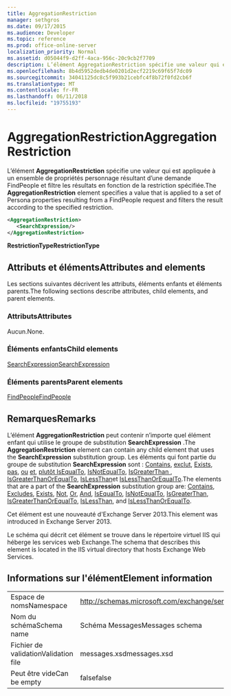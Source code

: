```yaml
---
title: AggregationRestriction
manager: sethgros
ms.date: 09/17/2015
ms.audience: Developer
ms.topic: reference
ms.prod: office-online-server
localization_priority: Normal
ms.assetid: d05044f9-d2ff-4aca-956c-20c9cb2f7709
description: L’élément AggregationRestriction spécifie une valeur qui est appliquée à un ensemble de propriétés personnage résultant d’une demande FindPeople et filtre les résultats en fonction de la restriction spécifiée.
ms.openlocfilehash: 8b4d5952dedb4de0201d2ecf2219c69f65f7dc09
ms.sourcegitcommit: 34041125dc8c5f993b21cebfc4f8b72f0fd2cb6f
ms.translationtype: MT
ms.contentlocale: fr-FR
ms.lasthandoff: 06/11/2018
ms.locfileid: "19755193"
---
```

# <a name="aggregationrestriction"></a><span data-ttu-id="f463f-103">AggregationRestriction</span><span class="sxs-lookup"><span data-stu-id="f463f-103">AggregationRestriction</span></span>

<span data-ttu-id="f463f-104">L’élément **AggregationRestriction** spécifie une valeur qui est appliquée à un ensemble de propriétés personnage résultant d’une demande FindPeople et filtre les résultats en fonction de la restriction spécifiée.</span><span class="sxs-lookup"><span data-stu-id="f463f-104">The **AggregationRestriction** element specifies a value that is applied to a set of Persona properties resulting from a FindPeople request and filters the result according to the specified restriction.</span></span> 
  
```XML
<AggregationRestriction>
   <SearchExpression/>
</AggregationRestriction>
```

 <span data-ttu-id="f463f-105">**RestrictionType**</span><span class="sxs-lookup"><span data-stu-id="f463f-105">**RestrictionType**</span></span>
## <a name="attributes-and-elements"></a><span data-ttu-id="f463f-106">Attributs et éléments</span><span class="sxs-lookup"><span data-stu-id="f463f-106">Attributes and elements</span></span>

<span data-ttu-id="f463f-107">Les sections suivantes décrivent les attributs, éléments enfants et éléments parents.</span><span class="sxs-lookup"><span data-stu-id="f463f-107">The following sections describe attributes, child elements, and parent elements.</span></span>
  
### <a name="attributes"></a><span data-ttu-id="f463f-108">Attributs</span><span class="sxs-lookup"><span data-stu-id="f463f-108">Attributes</span></span>

<span data-ttu-id="f463f-109">Aucun.</span><span class="sxs-lookup"><span data-stu-id="f463f-109">None.</span></span>
  
### <a name="child-elements"></a><span data-ttu-id="f463f-110">Éléments enfants</span><span class="sxs-lookup"><span data-stu-id="f463f-110">Child elements</span></span>

[<span data-ttu-id="f463f-111">SearchExpression</span><span class="sxs-lookup"><span data-stu-id="f463f-111">SearchExpression</span></span>](searchexpression.md)
  
### <a name="parent-elements"></a><span data-ttu-id="f463f-112">Éléments parents</span><span class="sxs-lookup"><span data-stu-id="f463f-112">Parent elements</span></span>

[<span data-ttu-id="f463f-113">FindPeople</span><span class="sxs-lookup"><span data-stu-id="f463f-113">FindPeople</span></span>](findpeople.md)
  
## <a name="remarks"></a><span data-ttu-id="f463f-114">Remarques</span><span class="sxs-lookup"><span data-stu-id="f463f-114">Remarks</span></span>

<span data-ttu-id="f463f-115">L’élément **AggregationRestriction** peut contenir n’importe quel élément enfant qui utilise le groupe de substitution **SearchExpression** .</span><span class="sxs-lookup"><span data-stu-id="f463f-115">The **AggregationRestriction** element can contain any child element that uses the **SearchExpression** substitution group.</span></span> <span data-ttu-id="f463f-116">Les éléments qui font partie du groupe de substitution **SearchExpression** sont : [Contains](contains.md), [exclut](excludes.md), [Exists](exists.md), [pas](not.md), [ou](or.md) [et](and.md), [plutôt IsEqualTo](isequalto.md), [IsNotEqualTo](isnotequalto.md), [IsGreaterThan ](isgreaterthan.md), [IsGreaterThanOrEqualTo](isgreaterthanorequalto.md), [IsLessThan](islessthan.md)et [IsLessThanOrEqualTo](islessthanorequalto.md).</span><span class="sxs-lookup"><span data-stu-id="f463f-116">The elements that are a part of the **SearchExpression** substitution group are: [Contains](contains.md), [Excludes](excludes.md), [Exists](exists.md), [Not](not.md), [Or](or.md), [And](and.md), [IsEqualTo](isequalto.md), [IsNotEqualTo](isnotequalto.md), [IsGreaterThan](isgreaterthan.md), [IsGreaterThanOrEqualTo](isgreaterthanorequalto.md), [IsLessThan](islessthan.md), and [IsLessThanOrEqualTo](islessthanorequalto.md).</span></span>
  
<span data-ttu-id="f463f-117">Cet élément est une nouveauté d'Exchange Server 2013.</span><span class="sxs-lookup"><span data-stu-id="f463f-117">This element was introduced in Exchange Server 2013.</span></span>
  
<span data-ttu-id="f463f-118">Le schéma qui décrit cet élément se trouve dans le répertoire virtuel IIS qui héberge les services web Exchange.</span><span class="sxs-lookup"><span data-stu-id="f463f-118">The schema that describes this element is located in the IIS virtual directory that hosts Exchange Web Services.</span></span>
  
## <a name="element-information"></a><span data-ttu-id="f463f-119">Informations sur l'élément</span><span class="sxs-lookup"><span data-stu-id="f463f-119">Element information</span></span>

|||
|:-----|:-----|
|<span data-ttu-id="f463f-120">Espace de noms</span><span class="sxs-lookup"><span data-stu-id="f463f-120">Namespace</span></span>  <br/> |http://schemas.microsoft.com/exchange/services/2006/messages  <br/> |
|<span data-ttu-id="f463f-121">Nom du schéma</span><span class="sxs-lookup"><span data-stu-id="f463f-121">Schema name</span></span>  <br/> |<span data-ttu-id="f463f-122">Schéma Messages</span><span class="sxs-lookup"><span data-stu-id="f463f-122">Messages schema</span></span>  <br/> |
|<span data-ttu-id="f463f-123">Fichier de validation</span><span class="sxs-lookup"><span data-stu-id="f463f-123">Validation file</span></span>  <br/> |<span data-ttu-id="f463f-124">messages.xsd</span><span class="sxs-lookup"><span data-stu-id="f463f-124">messages.xsd</span></span>  <br/> |
|<span data-ttu-id="f463f-125">Peut être vide</span><span class="sxs-lookup"><span data-stu-id="f463f-125">Can be empty</span></span>  <br/> |<span data-ttu-id="f463f-126">false</span><span class="sxs-lookup"><span data-stu-id="f463f-126">false</span></span>  <br/> |
   

